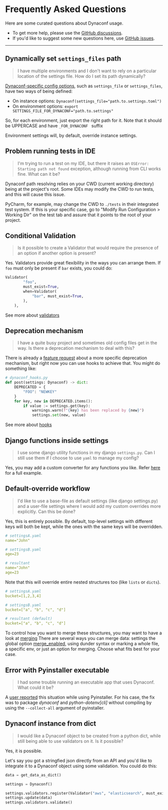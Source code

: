 # Frequently Asked Questions

Here are some curated questions about Dynaconf usage.

- To get more help, please use the [GitHub discussions](https://github.com/dynaconf/dynaconf/issues).
- If you'd like to suggest some new questions here, use [GitHub issues](https://github.com/dynaconf/dynaconf/discussions).

---

## Dynamically set `settings_files` path

> I have multiple environments and I don't want to rely on a particular location of the settings file. How do I set its path dynamically?

[Dynaconf-specific config options](https://www.dynaconf.com/configuration/), such as `settings_file` or `settings_files`, have two ways of being defined:

- On instance options: `Dynaconf(settings_file="path.to.settings.toml")`
- On environment options: `export SETTINGS_FILE_FOR_DYNACONF="path.to.settings"`

So, for each environment, just export the right path for it. Note that it should be UPPERCASE and have `_FOR_DYNACONF ` suffix

Environment settings will, by default, override instance settings.

## Problem running tests in IDE

> I'm trying to run a test on my IDE, but there it raises an `OSError: Starting path not found` exception, although running from CLI works fine. What can it be?

Dynaconf path resolving relies on your CWD (current working directory) being at the project's root.
Some IDEs may modify the CWD to run tests, and this will cause this issue.

PyCharm, for example, may change the CWD to `./tests` in their integrated test system. If this is your specific case, go to "Modify Run Configuration > Working Dir" on the test tab and assure that it points to the root of your project.

## Conditional Validation

> Is it possible to create a Validator that would require the presence of an option if another option is present?

Yes. Validators provide great flexibility in the ways you can arrange them. If `foo` must only be present if `bar` exists, you could do:

```python
Validator(
        "foo",
        must_exist=True,
        when=Validator(
            "bar", must_exist=True,
        ),
    ),
```

See more about [validators](https://www.dynaconf.com/validation/)

## Deprecation mechanism

> I have a quite busy project and sometimes old config files get in the way. Is there a deprecation mechanism to deal with this?

There is already a [feature request](https://github.com/dynaconf/dynaconf/discussions/881) about a more specific deprecation mechanism, but right now you can use hooks to achieve that. You might do something like:

```python
# dynaconf_hooks.py
def post(settings: Dynaconf) -> dict:
    DEPRECATED = {
        "FOO": "NEWKEY"
    }
    for key, new in DEPRECATED.items():
        if value := settings.get(key):
            warnings.warn(f"{key} has been replaced by {new}")
            settings.set(new, value)
```

See more about [hooks](https://www.dynaconf.com/advanced/#hooks)

## Django functions inside settings

> I use some django utility functions in my django `settings.py`. Can I still use them if I choose to use `yaml` to manage my config?

Yes, you may add a custom converter for any functions you like. Refer [here](django.md#use-django-functions-inside-custom-settings) for a full example.

## Default-override workflow

> I'd like to use a base-file as default settings (like django settings.py) and a user-file settings where I would add my custom overrides more explicitly. Can this be done?

Yes, this is entirely possible. By default, top-level settings with different keys will both be kept, while the ones with the same keys will be overridden.

```yaml
# settingsA.yaml
name="John"

# settingsB.yaml
age=23

# resultant
name="John"
age=23
```

Note that this will override entire nested structures too (like `lists` or `dicts`).

```yaml
# settingsA.yaml
bucket=[1,2,3,4]

# settingsB.yaml
bucket=["a", "b", "c", "d"]

# resultant (default)
bucket=["a", "b", "c", "d"]
```

To control how you want to merge these structures, you may want to have a look at [merging](merging.md)
There are several ways you can merge data: settings the global option [merge_enabled](configuration.md/#merge_enabled), using dunder syntax or marking a whole file, a specific env, or just an option for merging. Choose what fits best for your case.

## Error with Pyinstaller executable

> I had some trouble running an executable app that uses Dynaconf. What could it be?

A [user reported](https://github.com/dynaconf/dynaconf/issues/770) this situation while using Pyinstaller. For his case, the fix was to package *dynaconf* and *python-dotenv[cli]* without compiling by using the `--collect-all` argument of pyinstaller.

## Dynaconf instance from dict

> I would like a Dynaconf object to be created from a python dict, while still being able to use validators on it. Is it possible?

Yes, it is possible.

Let's say you got a stringfied json directly from an API and you'd like to integrate it to a Dynaconf object using some validation. You could do this:

```python
data = get_data_as_dict()

settings = Dynaconf()

settings.validators.register(Validator("aws", "elasticsearch", must_exist=True))
settings.update(data)
settings.validators.validate()
```
